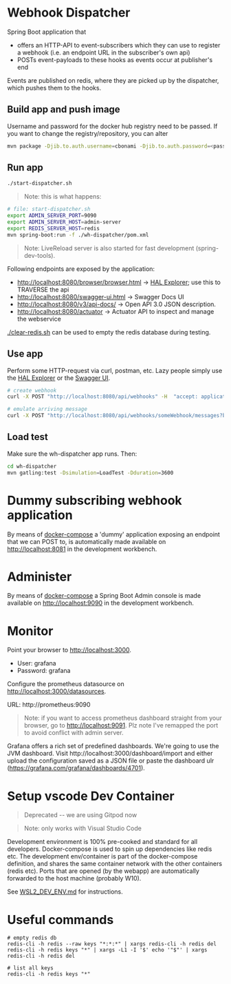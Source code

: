 # Webhook Dispatcher

Spring Boot application that 
- offers an HTTP-API to event-subscribers which they can use to register a webhook (i.e. an endpoint URL in the subscriber's own api)
- POSTs event-payloads to these hooks as events occur at publisher's end

Events are published on redis, where they are picked up by the dispatcher, which pushes them to the hooks.

## Build app and push image

Username and password for the docker hub registry need to be passed. If you want to change the registry/repository, you can alter 

```bash
mvn package -Djib.to.auth.username=cbonami -Djib.to.auth.password=<password docker registry> -f ./wh-dispatcher/pom.xml
```

## Run app

```bash
./start-dispatcher.sh
```

> Note: this is what happens:

```bash
# file: start-dispatcher.sh
export ADMIN_SERVER_PORT=9090
export ADMIN_SERVER_HOST=admin-server
export REDIS_SERVER_HOST=redis
mvn spring-boot:run -f ./wh-dispatcher/pom.xml
```

> Note: LiveReload server is also started for fast development (spring-dev-tools).

Following endpoints are exposed by the application:

* [http://localhost:8080/browser/browser.html](http://localhost:8080/browser/browser.html) -> [HAL Explorer](https://github.com/toedter/hal-explorer); use this to TRAVERSE the api
* [http://localhost:8080/swagger-ui.html](http://localhost:8080/swagger-ui.html) -> Swagger Docs UI
* [http://localhost:8080/v3/api-docs/](http://localhost:8080/v3/api-docs/) -> Open API 3.0 JSON description.
* [http://localhost:8080/actuator](http://localhost:8080/actuator) -> Actuator API to inspect and manage the webservice

[./clear-redis.sh](./clear-redis.sh) can be used to empty the redis database during testing.

## Use app

Perform some HTTP-request via curl, postman, etc. Lazy people simply use the [HAL Explorer](http://localhost:8080/browser/browser.html) or the [Swagger UI](). 

```bash
# create webhook
curl -X POST "http://localhost:8080/api/webhooks" -H  "accept: application/hal+json" -H  "Content-Type: application/json" -d "{\"url\":\"http://wh-subscriber-dummy:8081/postit\",\"name\":\"someWebhook\",\"pubSub\":false}"

# emulate arriving message
curl -X POST "http://localhost:8080/api/webhooks/someWebhook/messages?bucketId=none" -H  "accept: application/hal+json" -H  "Content-Type: application/json" -d "{\"type\":\"SomethingHappenedEvent\",\"data\":\"what the hell happened ?\"}"
```

## Load test

Make sure the wh-dispatcher app runs. Then:

```bash
cd wh-dispatcher
mvn gatling:test -Dsimulation=LoadTest -Dduration=3600
```

# Dummy subscribing webhook application

By means of [docker-compose](.devcontainer/docker-compose.yml) a 'dummy' application exposing an endpoint that we can POST to, is automatically made available on [http://localhost:8081](http://localhost:8081) in the development workbench.

# Administer

By means of [docker-compose](.devcontainer/docker-compose.yml) a Spring Boot Admin console is made available on [http://localhost:9090](http://localhost:9090) in the development workbench.

# Monitor

Point your browser to [http://localhost:3000](http://localhost:3000).
- User: grafana
- Password: grafana

Configure the prometheus datasource on [http://localhost:3000/datasources](http://localhost:3000/datasources). 

URL: http://prometheus:9090

> Note: if you want to access prometheus dashboard straight from your browser, go to [http://localhost:9091](http://localhost:9091). Plz note I've remapped the port to avoid conflict with admin server.

Grafana offers a rich set of predefined dashboards. We're going to use the JVM dashboard. Visit http://localhost:3000/dashboard/import and either upload the configuration saved as a JSON file or paste the dashboard ulr (https://grafana.com/grafana/dashboards/4701).

# Setup vscode Dev Container

> Deprecated -- we are using Gitpod now

> Note: only works with Visual Studio Code   

Development environment is 100% pre-cooked and standard for all developers. Docker-compose is used to spin up dependencies like redis etc. The development env/container is part of the docker-compose definition, and shares the same container network with the other containers (redis etc). Ports that are opened (by the webapp) are automatically forwarded to the host machine (probably W10).

See [WSL2_DEV_ENV.md](./WSL2_DEV_ENV.md) for instructions.

# Useful commands

```
# empty redis db
redis-cli -h redis --raw keys "*:*:*" | xargs redis-cli -h redis del
redis-cli -h redis keys "*" | xargs -L1 -I '$' echo '"$"' | xargs redis-cli -h redis del

# list all keys
redis-cli -h redis keys "*"
```


